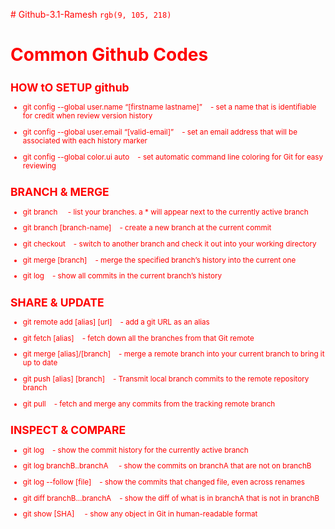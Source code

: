 <font color="red"> # Github-3.1-Ramesh  `rgb(9, 105, 218)`

# Common Github Codes ##


<sub> 
  
## HOW tO SETUP github ##
  
+ git config --global user.name “[firstname lastname]”  &nbsp; &nbsp;- set a name that is identifiable for credit when review version history

+ git config --global user.email “[valid-email]”  &nbsp; &nbsp;- set an email address that will be associated with each history marker

+ git config --global color.ui auto &nbsp; &nbsp;- set automatic command line coloring for Git for easy reviewing

## BRANCH & MERGE ##

 * git branch  &nbsp; &nbsp; - list your branches. a * will appear next to the currently active branch 

*  git branch [branch-name]     &nbsp; &nbsp;-            create a new branch at the current commit

*  git checkout               &nbsp; &nbsp;-             switch to another branch and check it out into your working directory 

*  git merge [branch]          &nbsp; &nbsp;-             merge the specified branch’s history into the current one

*  git log                     &nbsp; &nbsp;-             show all commits in the current branch’s history

## SHARE & UPDATE ##

* git remote add [alias] [url]   &nbsp; &nbsp;-       add a git URL as an alias

* git fetch [alias]             &nbsp; &nbsp;-       fetch down all the branches from that Git remote

* git merge [alias]/[branch]    &nbsp; &nbsp;-       merge a remote branch into your current branch to bring it up to date

* git push [alias] [branch]     &nbsp; &nbsp;-       Transmit local branch commits to the remote repository branch

* git pull                      &nbsp; &nbsp;-       fetch and merge any commits from the tracking remote branch


## INSPECT & COMPARE ## 

+ git log                    &nbsp; &nbsp;-        show the commit history for the currently active branch
  
+ git log branchB..branchA    &nbsp; &nbsp; -   show the commits on branchA that are not on branchB

+ git log --follow [file]     &nbsp; &nbsp;- show the commits that changed file, even across renames
  
+ git diff branchB...branchA    &nbsp; &nbsp;- show the diff of what is in branchA that is not in branchB
  
+ git show [SHA]             &nbsp; &nbsp; - show any object in Git in human-readable format


</sub>
